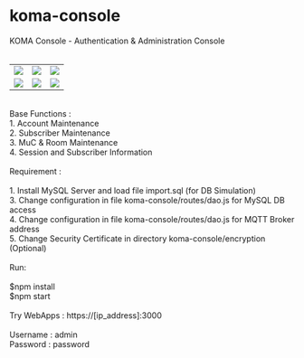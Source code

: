 # koma-console
<style>
table, th, td {
  border: 0px solid black;
}
</style>
KOMA Console - Authentication & Administration Console <br />
<br />
<table>
<tr>
<td>
<img src="https://user-images.githubusercontent.com/15040338/88755779-17043600-d18c-11ea-9398-a93f2df2328c.jpg"></img>
</td>
<td>
<img src="https://user-images.githubusercontent.com/15040338/88760207-c47c4700-d196-11ea-9963-7c9dbdb2b683.jpg"></img>
</td>
<td>
<img src="https://user-images.githubusercontent.com/15040338/88760212-cb0abe80-d196-11ea-8b72-cebdf4b79216.jpg"></img>
</td>
</tr>
<tr>
<td>
<img src="https://user-images.githubusercontent.com/15040338/88760224-d1993600-d196-11ea-88ca-66602531aa04.jpg"></img>
</td>
<td>
<img src="https://user-images.githubusercontent.com/15040338/88760249-dc53cb00-d196-11ea-950d-3a1492727e83.jpg"></img>
</td>
<td>
<img src="https://user-images.githubusercontent.com/15040338/88760265-e1b11580-d196-11ea-95a9-5b27c0582e5d.jpg"></img>
</td>
</tr>
</table>
<br />
Base Functions : <br />
1. Account Maintenance <br />
2. Subscriber Maintenance <br />
3. MuC & Room Maintenance <br />
4. Session and Subscriber Information <br />
<br />
Requirement : <br />
<br />
1. Install MySQL Server and load file import.sql (for DB Simulation) <br />
3. Change configuration in file koma-console/routes/dao.js for MySQL DB access <br />
4. Change configuration in file koma-console/routes/dao.js for MQTT Broker address <br />
5. Change Security Certificate in directory koma-console/encryption (Optional) <br />
<br />
Run: <br />
<br />
  $npm install <br />
  $npm start <br />
<br />
Try WebApps : https://[ip_address]:3000 <br />
<br />
Username : admin <br />
Password : password <br />
<br />
